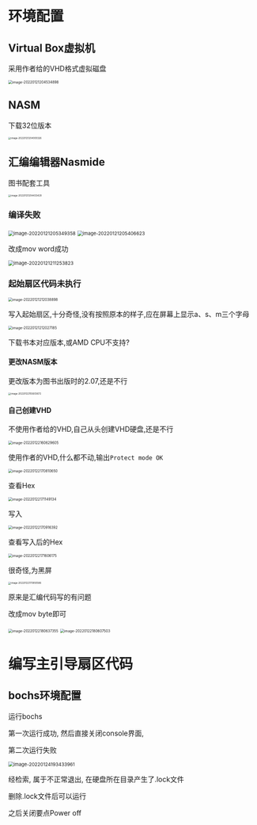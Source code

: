 # 环境配置

## Virtual Box虚拟机

采用作者给的VHD格式虚拟磁盘

<img src="images/x86%E6%B1%87%E7%BC%96%E4%BB%8E%E5%AE%9E%E6%A8%A1%E5%BC%8F%E5%88%B0%E4%BF%9D%E6%8A%A4%E6%A8%A1%E5%BC%8F/image-20220121204534898.png" alt="image-20220121204534898" style="zoom: 50%;" />

## NASM

下载32位版本

<img src="images/x86%E6%B1%87%E7%BC%96%E4%BB%8E%E5%AE%9E%E6%A8%A1%E5%BC%8F%E5%88%B0%E4%BF%9D%E6%8A%A4%E6%A8%A1%E5%BC%8F/image-20220121204000326.png" alt="image-20220121204000326" style="zoom: 33%;" />

## 汇编编辑器Nasmide

图书配套工具

<img src="images/x86%E6%B1%87%E7%BC%96%E4%BB%8E%E5%AE%9E%E6%A8%A1%E5%BC%8F%E5%88%B0%E4%BF%9D%E6%8A%A4%E6%A8%A1%E5%BC%8F/image-20220121204433429.png" alt="image-20220121204433429" style="zoom: 33%;" />

### 编译失败

<img src="images/x86%E6%B1%87%E7%BC%96%E4%BB%8E%E5%AE%9E%E6%A8%A1%E5%BC%8F%E5%88%B0%E4%BF%9D%E6%8A%A4%E6%A8%A1%E5%BC%8F/image-20220121205349358.png" alt="image-20220121205349358" style="zoom:67%;" />

<img src="images/x86%E6%B1%87%E7%BC%96%E4%BB%8E%E5%AE%9E%E6%A8%A1%E5%BC%8F%E5%88%B0%E4%BF%9D%E6%8A%A4%E6%A8%A1%E5%BC%8F/image-20220121205406623.png" alt="image-20220121205406623" style="zoom:67%;" />

改成mov word成功

<img src="images/x86%E6%B1%87%E7%BC%96%E4%BB%8E%E5%AE%9E%E6%A8%A1%E5%BC%8F%E5%88%B0%E4%BF%9D%E6%8A%A4%E6%A8%A1%E5%BC%8F/image-20220121211253823.png" alt="image-20220121211253823" style="zoom: 67%;" />

### 起始扇区代码未执行

<img src="images/x86%E6%B1%87%E7%BC%96%E4%BB%8E%E5%AE%9E%E6%A8%A1%E5%BC%8F%E5%88%B0%E4%BF%9D%E6%8A%A4%E6%A8%A1%E5%BC%8F/image-20220121212038898.png" alt="image-20220121212038898" style="zoom: 50%;" />

写入起始扇区,十分奇怪,没有按照原本的样子,应在屏幕上显示a、s、m三个字母

<img src="images/x86%E6%B1%87%E7%BC%96%E4%BB%8E%E5%AE%9E%E6%A8%A1%E5%BC%8F%E5%88%B0%E4%BF%9D%E6%8A%A4%E6%A8%A1%E5%BC%8F/image-20220121212027185.png" alt="image-20220121212027185" style="zoom: 50%;" />

下载书本对应版本,或AMD CPU不支持?

#### 更改NASM版本

更改版本为图书出版时的2.07,还是不行

<img src="images/x86%E6%B1%87%E7%BC%96%E4%BB%8E%E5%AE%9E%E6%A8%A1%E5%BC%8F%E5%88%B0%E4%BF%9D%E6%8A%A4%E6%A8%A1%E5%BC%8F/image-20220122155603672.png" alt="image-20220122155603672" style="zoom: 33%;" />

#### 自己创建VHD

不使用作者给的VHD,自己从头创建VHD硬盘,还是不行

<img src="images/x86%E6%B1%87%E7%BC%96%E4%BB%8E%E5%AE%9E%E6%A8%A1%E5%BC%8F%E5%88%B0%E4%BF%9D%E6%8A%A4%E6%A8%A1%E5%BC%8F/image-20220122160629605.png" alt="image-20220122160629605" style="zoom:50%;" />

使用作者的VHD,什么都不动,输出`Protect mode OK`

<img src="images/x86%E6%B1%87%E7%BC%96%E4%BB%8E%E5%AE%9E%E6%A8%A1%E5%BC%8F%E5%88%B0%E4%BF%9D%E6%8A%A4%E6%A8%A1%E5%BC%8F/image-20220122170810650.png" alt="image-20220122170810650" style="zoom: 50%;" />

查看Hex

<img src="images/x86%E6%B1%87%E7%BC%96%E4%BB%8E%E5%AE%9E%E6%A8%A1%E5%BC%8F%E5%88%B0%E4%BF%9D%E6%8A%A4%E6%A8%A1%E5%BC%8F/image-20220122171149134.png" alt="image-20220122171149134" style="zoom: 50%;" />

写入

<img src="images/x86%E6%B1%87%E7%BC%96%E4%BB%8E%E5%AE%9E%E6%A8%A1%E5%BC%8F%E5%88%B0%E4%BF%9D%E6%8A%A4%E6%A8%A1%E5%BC%8F/image-20220122170916392.png" alt="image-20220122170916392" style="zoom:50%;" />

查看写入后的Hex

<img src="images/x86%E6%B1%87%E7%BC%96%E4%BB%8E%E5%AE%9E%E6%A8%A1%E5%BC%8F%E5%88%B0%E4%BF%9D%E6%8A%A4%E6%A8%A1%E5%BC%8F/image-20220122171606175.png" alt="image-20220122171606175" style="zoom:50%;" />

很奇怪,为黑屏

<img src="images/x86%E6%B1%87%E7%BC%96%E4%BB%8E%E5%AE%9E%E6%A8%A1%E5%BC%8F%E5%88%B0%E4%BF%9D%E6%8A%A4%E6%A8%A1%E5%BC%8F/image-20220122170950586.png" alt="image-20220122170950586" style="zoom: 33%;" />

原来是汇编代码写的有问题

改成mov byte即可

<img src="images/x86%E6%B1%87%E7%BC%96%E4%BB%8E%E5%AE%9E%E6%A8%A1%E5%BC%8F%E5%88%B0%E4%BF%9D%E6%8A%A4%E6%A8%A1%E5%BC%8F/image-20220122180637355.png" alt="image-20220122180637355" style="zoom: 50%;" />

<img src="images/x86%E6%B1%87%E7%BC%96%E4%BB%8E%E5%AE%9E%E6%A8%A1%E5%BC%8F%E5%88%B0%E4%BF%9D%E6%8A%A4%E6%A8%A1%E5%BC%8F/image-20220122180607503.png" alt="image-20220122180607503" style="zoom: 50%;" />

# 编写主引导扇区代码

## bochs环境配置

运行bochs

第一次运行成功, 然后直接关闭console界面, 

第二次运行失败

<img src="images/x86%E6%B1%87%E7%BC%96%E4%BB%8E%E5%AE%9E%E6%A8%A1%E5%BC%8F%E5%88%B0%E4%BF%9D%E6%8A%A4%E6%A8%A1%E5%BC%8F/image-20220124193433961.png" alt="image-20220124193433961" style="zoom: 67%;" />

经检索, 属于不正常退出, 在硬盘所在目录产生了.lock文件

删除.lock文件后可以运行

之后关闭要点Power off

